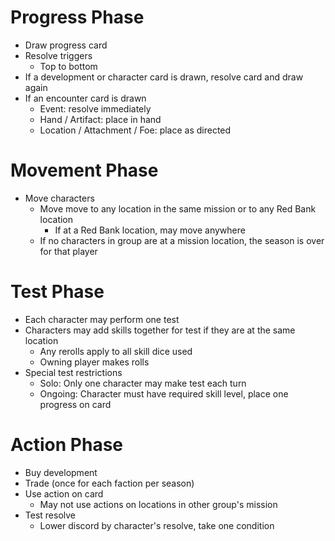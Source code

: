 # Progress Phase

* Draw progress card
* Resolve triggers
     * Top to bottom
* If a development or character card is drawn, resolve card and draw again
* If an encounter card is drawn
     * Event: resolve immediately
     * Hand / Artifact: place in hand
     * Location / Attachment / Foe: place as directed

# Movement Phase

* Move characters
     * Move move to any location in the same mission or to any Red Bank location
          * If at a Red Bank location, may move anywhere
     * If no characters in group are at a mission location, the season is over for that player

# Test Phase

* Each character may perform one test
* Characters may add skills together for test if they are at the same location
     * Any rerolls apply to all skill dice used
     * Owning player makes rolls
* Special test restrictions
     * Solo: Only one character may make test each turn
     * Ongoing: Character must have required skill level, place one progress on card

# Action Phase

* Buy development
* Trade (once for each faction per season)
* Use action on card
     * May not use actions on locations in other group's mission
* Test resolve
     * Lower discord by character's resolve, take one condition